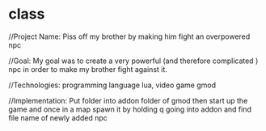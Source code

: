 # class

//Project Name:  Piss off my brother by making him fight an overpowered npc

//Goal: My goal was to create a very powerful (and therefore complicated ) npc in order to make my brother fight against it. 

//Technologies: programming language lua, video game gmod

//Implementation: Put folder into addon folder of gmod then start up the game and once in a map spawn it by holding q going into addon and find file name of newly added npc
